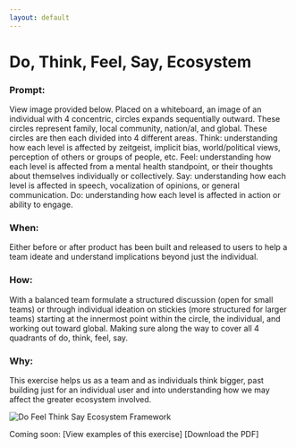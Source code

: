 ```yaml
---
layout: default
---
```


# Do, Think, Feel, Say, Ecosystem

### Prompt: 
View image provided below. Placed on a whiteboard, an image of an individual with 4 concentric, circles expands sequentially outward. These circles represent family, local community, nation/al, and global. These circles are then each divided into 4 different areas. Think: understanding how each level is affected by zeitgeist, implicit bias, world/political views, perception of others or groups of people, etc. Feel: understanding how each level is affected from a mental health standpoint, or their thoughts about themselves individually or collectively. Say: understanding how each level is affected in speech, vocalization of opinions, or general communication. Do: understanding how each level is affected in action or ability to engage.

### When: 
Either before or after product has been built and released to users to help a team ideate and understand implications beyond just the individual.

### How: 
With a balanced team formulate a structured discussion (open for small teams) or through individual ideation on stickies (more structured for larger teams) starting at the innermost point within the circle, the individual, and working out toward global. Making sure along the way to cover all 4 quadrants of do, think, feel, say.

### Why: 
This exercise helps us as a team and as individuals think bigger, past building just for an individual user and into understanding how we may affect the greater ecosystem involved.

![Do Feel Think Say Ecosystem Framework](https://mkdale.github.com/ethics-frameworks/assets/img/DFTS-Ecosystem.jpg)

Coming soon:
[View examples of this exercise]
[Download the PDF]